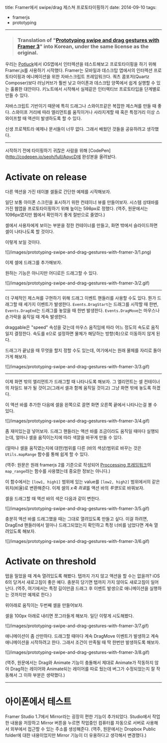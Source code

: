 title: Framer에서 swipe/drag 제스쳐 프로토타이핑하기
date: 2014-09-10
tags:
- framerjs
- prototyping
---

> ### Translation of "[Prototyping swipe and drag gestures with Framer 3](https://medium.com/@gem_ray/prototyping-swipe-and-drag-gestures-with-framer-3-2e405d50b600)" into Korean, under the same license as the original.

우리는 [Potluck](https://www.potluck.it/)에서 iOS앱에서 인터렉션을 테스트해보고 프로토타이핑을 하기 위해 Framer.js를 사용하기 시작했다. Framer는 모바일과 데스크탑 앱에서의 인터렉션 프로토타이핑과 에니메이션을 위한 자바스크립트 프레임워크다. 쿼츠 콤포저(Quartz Composer)보다 러닝커브가 훨씬 낮고 아이폰과 데스크탑 양쪽에서 쉽게 실행할 수 있는 훌륭한 대안이다. 키노트에서 시작해서 실제같은 인터렉티브 프로토타입을 단계별로 만들 수 있다.

자바스크립트 기반이기 때문에 특히 드래그나 스와이프같은 복잡한 제스쳐를 만들 때 좋다. 스와이프 거리에 따라 엘리먼트를 움직이거나 사라지게할 때 혹은 특정거리 이상 스와이프할 때 액션이 발생하도록 할 수 있다.

신생 프로젝트라 예제나 문서들이 너무 없다. 그래서 배웠던 것들을 공유하려고 생각했다.

---

시작하기 전에 타이핑하기 귀찮은 사람을 위해 [CodePen](http://codepen.io/seoh/full/AqycD에 완성본을 올려놨다.

# Activate on release
다른 액션을 가진 테이블 셀들로 간단한 예제를 시작해보자.

일단 보통 아이폰 스크린을 표시하기 위한 컨테이너 뷰를 만들어보자. 시스템 상태바를 가진 웹앱을 프로토타이핑하기 위해 높이는 598px로 정했다. (역주, 원문에서는 1096px였지만 웹에서 확인하기 좋게 절반으로 줄였다.)

<p data-height="630" data-theme-id="0" data-slug-hash="teAkE" data-default-tab="js" data-user="seoh" class='codepen'></p>

셀에서 사용자에게 보이는 부분을 정한 컨테이너를 만들고, 화면 밖에서 슬라이드하면 셀이 나타나도록 할 것이다.

<p data-height="630" data-theme-id="0" data-slug-hash="hrvAG" data-default-tab="js" data-user="seoh" class='codepen'></p>

이렇게 보일 것이다.

![]/images/prototyping-swipe-and-drag-gestures-with-framer-3/1.png)

이제 셀에 드래그를 추가해보자.

<p data-height="630" data-theme-id="0" data-slug-hash="lqmjo" data-default-tab="js" data-user="seoh" class='codepen'></p>

원하는 기능은 아니지만 어디로든 드래그할 수 있다.

![]/images/prototyping-swipe-and-drag-gestures-with-framer-3/2.gif)

---

더 구체적인 제스쳐를 구현하기 위해 드래그 이벤트 핸들러를 사용할 수도 있다. 뭔가 드래그할 때 세가지 이벤트가 발생한다. `Events.DragStart`는 드래그를 시작할 때 한번, `Events.DragEnd`는 드래그를 놓았을 때 한번 발생한다. `Events.DragMove`는 마우스나 손가락을 움직일 때 계속 발생한다.

draggable은 "speed" 속성을 갖는데 마우스 움직임에 따라 어느 정도의 속도로 움직일지 결정한다. 속도를 `0`으로 설정하면 물체가 해당하는 방향(축)으로 이동하지 않게 된다.

<p data-height="630" data-theme-id="0" data-slug-hash="DKtdp" data-default-tab="js" data-user="seoh" class='codepen'></p>

드래그가 끝났을 때 무엇을 할지 정할 수도 있는데, 여기에서는 원래 물체를 자리로 돌아가게 해보자.

<p data-height="630" data-theme-id="0" data-slug-hash="GHwLo" data-default-tab="js" data-user="seoh" class='codepen'></p>

![]/images/prototyping-swipe-and-drag-gestures-with-framer-3/3.gif)

---

이제 화면 밖의 엘리먼트가 드래그할 때 나타나도록 해보자. 그 엘리먼트는 셀 컨테이너의 차일드 뷰가 될 것이고(그래서 셀과 함께 움직일 것이고) 그냥 화면 밖에 놓도록 하겠다.

<p data-height="630" data-theme-id="0" data-slug-hash="liKwL" data-default-tab="js" data-user="seoh" class='codepen'></p>

이 액션 바를 추가한 다음에 셀을 왼쪽으로 끌면 화면 오른쪽 끝에서 나타나는걸 볼 수 있다.

![]/images/prototyping-swipe-and-drag-gestures-with-framer-3/4.gif)

좀 재미있는걸 넣어보자. 드래그 핸들러는 액션 바를 조금이라도 움직일 때마다 실행되는데, 얼마나 셀을 움직이는지에 따라 색깔을 바꾸게 만들 수 있다.

(얼마나 셀을 움직였는지에 대한)범위를 다른 (바의 색상)범위로 바꾸는 것은 `Utils.mapRange` 함수를 통해 쉽게 할 수 있다.

(역주: 원문은 원래 framerjs 2를 기준으로 작성되어 [Proccessing 프레임워크](http://processing.org/)의 `map_range`라는 함수를 사용했는데 중요한 정보는 아니다.)

이 함수에서는 `[low1, high1]` 범위에 있는 value를 `[low2, high2]` 범위에서의 같은 위치(비율)로 변환해준다. 이제 셀의 *x축 좌표*를 액션 바의 *투명도*로 바꿔보자.

<p data-height="630" data-theme-id="0" data-slug-hash="DHBev" data-default-tab="js" data-user="seoh" class='codepen'></p>

셀을 드래그할 때 액션 바의 색은 다음과 같이 변한다.

![]/images/prototyping-swipe-and-drag-gestures-with-framer-3/5.gif)

충분히 액션 바를 드래그했을 때는 그대로 열려있도록 만들고 싶다. 이걸 하려면, DragEnd 핸들러에서 얼마나 드래그되었는지 확인하고 특정 너비를 넘었다면 계속 열려있도록 해보자.

<p data-height="630" data-theme-id="0" data-slug-hash="qCdrl" data-default-tab="js" data-user="seoh" class='codepen'></p>

![]/images/prototyping-swipe-and-drag-gestures-with-framer-3/6.gif)


# Activate on threshold

탭을 밀었을 때 계속 열려있도록 해봤다. 탭까지 가지 않고 액션을 할 수는 없을까? iOS 6의 당겨서 새로고침이 좋은 예다. 충분히 당기면 탭까지 가지 않아도 새로고침이 일어난다. (역주, 여기에서는 특정 길이만큼 드래그 후 이벤트 발생으로 애니메이션을 실행하는 것까지만 예제로 한다.)

위아래로 움직이는 두번째 셀을 만들어보자.

<p data-height="630" data-theme-id="0" data-slug-hash="udyBe" data-default-tab="js" data-user="seoh" class='codepen'></p>

셀을 100px 아래로 내리면 쪼그라들게 해보자. 일단 이렇게 시도해봤다.

<p data-height="630" data-theme-id="0" data-slug-hash="ekgDo" data-default-tab="js" data-user="seoh" class='codepen'></p>

![]/images/prototyping-swipe-and-drag-gestures-with-framer-3/7.gif)

애니메이션이 좀 산만하다. 드래그할 때마다 계속 DragMove 이벤트가 발생하고 계속 애니메이션을 시작하려고 한다. 그래서 조건이 만족될 때 딱 한번만 발생하도록 해보자.

<p data-height="630" data-theme-id="0" data-slug-hash="trboC" data-default-tab="js" data-user="seoh" class='codepen'></p>

![]/images/prototyping-swipe-and-drag-gestures-with-framer-3/8.gif)

(역주, 원문에서는 Drag와 Animate 기능이 충돌해서 제대로 Animate가 작동하지 않아 Drag하는 레이어와 Animate되는 레이어를 따로 뒀는데 버그가 수정되었는지 잘 작동해서 그 이하 부분은 생략했다.)

---

# 아이폰에서 테스트

Framer Studio 1.7에서 Mirror라는 굉장히 편한 기능이 추가되었다. Studio에서 작업한 내용을 저장하고 Mirror 버튼을 누르면 작업중인 컴퓨터를 자동으로 서버로 사용해서 외부에서 접근할 수 있는 주소를 생성해준다. (역주, 원문에서는 Dropbox Public folder에 대한 내용이었지만 Mirror 기능이 더 유용하다고 생각해서 변경했다.)

<script async src="http://codepen.io/assets/embed/ei.js"></script>